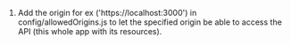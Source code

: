 1. Add the origin for ex ('https://localhost:3000') in config/allowedOrigins.js to let the specified origin be able to access the API (this whole app with its resources).

